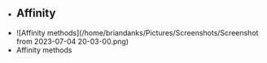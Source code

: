 - ## Affinity
- ![Affinity methods](/home/briandanks/Pictures/Screenshots/Screenshot from 2023-07-04 20-03-00.png)
- Affinity methods
